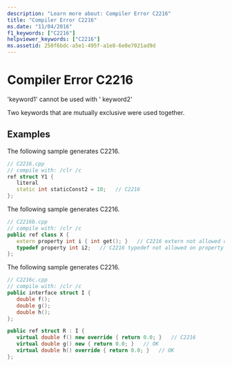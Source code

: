 ```yaml
---
description: "Learn more about: Compiler Error C2216"
title: "Compiler Error C2216"
ms.date: "11/04/2016"
f1_keywords: ["C2216"]
helpviewer_keywords: ["C2216"]
ms.assetid: 250f6bdc-a5e1-495f-a1e8-6e8e7021ad9d
---
```

# Compiler Error C2216

'keyword1' cannot be used with ' keyword2'

Two keywords that are mutually exclusive were used together.

## Examples

The following sample generates C2216.

```cpp
// C2216.cpp
// compile with: /clr /c
ref struct Y1 {
   literal
   static int staticConst2 = 10;   // C2216
};
```

The following sample generates C2216.

```cpp
// C2216b.cpp
// compile with: /clr /c
public ref class X {
   extern property int i { int get(); }   // C2216 extern not allowed on property
   typedef property int i2;   // C2216 typedef not allowed on property
};
```

The following sample generates C2216.

```cpp
// C2216c.cpp
// compile with: /clr /c
public interface struct I {
   double f();
   double g();
   double h();
};

public ref struct R : I {
   virtual double f() new override { return 0.0; }   // C2216
   virtual double g() new { return 0.0; }   // OK
   virtual double h() override { return 0.0; }   // OK
};
```
